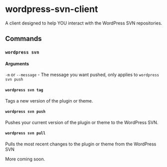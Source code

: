 # wordpress-svn-client

A client designed to help YOU interact with the WordPress SVN repositories.


## Commands


### `wordpress svn`

#### Arguments

`-m` or `--message` - The message you want pushed, only applies to `wordpress svn push`

#### `wordpress svn tag`

Tags a new version of the plugin or theme.


#### `wordpress svn push`

Pushes your current version of the plugin or theme to the WordPress SVN.


#### `wordpress svn pull`

Pulls the most recent changes to the plugin or theme from the WordPress SVN


More coming soon.
